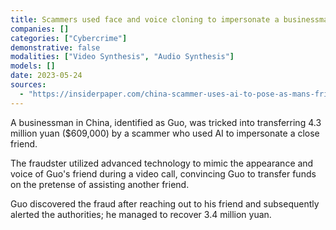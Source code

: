 ```yaml
---
title: Scammers used face and voice cloning to impersonate a businessman's friend, stealing 4.3 million yuan
companies: []
categories: ["Cybercrime"]
demonstrative: false
modalities: ["Video Synthesis", "Audio Synthesis"]
models: []
date: 2023-05-24
sources:
  - "https://insiderpaper.com/china-scammer-uses-ai-to-pose-as-mans-friend-steal-millions/"
---
```


A businessman in China, identified as Guo, was tricked into transferring 4.3 million yuan ($609,000) by a scammer who used AI to impersonate a close friend.

The fraudster utilized advanced technology to mimic the appearance and voice of Guo's friend during a video call, convincing Guo to transfer funds on the pretense of assisting another friend.

Guo discovered the fraud after reaching out to his friend and subsequently alerted the authorities; he managed to recover 3.4 million yuan.